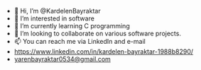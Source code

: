 - 👋 Hi, I’m @KardelenBayraktar
- 👀 I’m interested in software
- 🌱 I’m currently learning C programming
- 💞️ I’m looking to collaborate on various software projects.
- 📫 You can reach me via LinkedIn and e-mail
- https://www.linkedin.com/in/kardelen-bayraktar-1988b8290/
- yarenbayraktar0534@gmail.com

<!---
KardelenBayraktar/KardelenBayraktar is a ✨ special ✨ repository because its `README.md` (this file) appears on your GitHub profile.
You can click the Preview link to take a look at your changes.
--->

